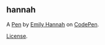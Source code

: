 hannah
------


A [Pen](https://codepen.io/emilyyhannahh/pen/LYZbbEp) by [Emily Hannah](https://codepen.io/emilyyhannahh) on [CodePen](https://codepen.io).

[License](https://codepen.io/emilyyhannahh/pen/LYZbbEp/license).
